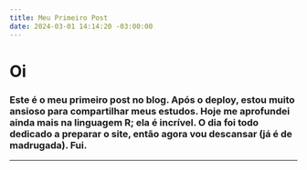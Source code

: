 ```yaml
---
title: Meu Primeiro Post
date: 2024-03-01 14:14:20 -03:00:00
---
```

# Oi

### Este é o meu primeiro post no blog. Após o deploy, estou muito ansioso para compartilhar meus estudos. Hoje me aprofundei ainda mais na linguagem R; ela é incrível. O dia foi todo dedicado a preparar o site, então agora vou descansar (já é de madrugada). Fui.

---
